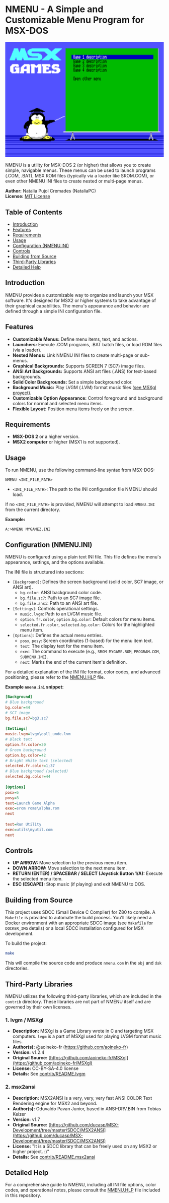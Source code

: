# NMENU - A Simple and Customizable Menu Program for MSX-DOS

![NMENU Screenshot](assets/screenshot.png)

NMENU is a utility for MSX-DOS 2 (or higher) that allows you to create simple, navigable menus. These menus can be used to launch programs (.COM, .BAT), MSX ROM files (typically via a loader like SROM.COM), or even other NMENU INI files to create nested or multi-page menus.

**Author:** Natalia Pujol Cremades (NataliaPC) \
**License:** [MIT License](LICENSE)

## Table of Contents

- [Introduction](#introduction)
- [Features](#features)
- [Requirements](#requirements)
- [Usage](#usage)
- [Configuration (NMENU.INI)](#configuration-nmenuini)
- [Controls](#controls)
- [Building from Source](#building-from-source)
- [Third-Party Libraries](#third-party-libraries)
- [Detailed Help](#detailed-help)

## Introduction

NMENU provides a customizable way to organize and launch your MSX software. It's designed for MSX2 or higher systems to take advantage of their graphical capabilities. The menu's appearance and behavior are defined through a simple INI configuration file.

## Features

*   **Customizable Menus:** Define menu items, text, and actions.
*   **Launchers:** Execute .COM programs, .BAT batch files, or load ROM files (via a loader).
*   **Nested Menus:** Link NMENU INI files to create multi-page or sub-menus.
*   **Graphical Backgrounds:** Supports SCREEN 7 (SC7) image files.
*   **ANSI Art Backgrounds:** Supports ANSI art files (.ANS) for text-based backgrounds.
*   **Solid Color Backgrounds:** Set a simple background color.
*   **Background Music:** Play LVGM (.LVM) format music files ([see MSXgl proyect](https://github.com/aoineko-fr/MSXgl)).
*   **Customizable Option Appearance:** Control foreground and background colors for normal and selected menu items.
*   **Flexible Layout:** Position menu items freely on the screen.

## Requirements

*   **MSX-DOS 2** or a higher version.
*   **MSX2 computer** or higher (MSX1 is not supported).

## Usage

To run NMENU, use the following command-line syntax from MSX-DOS:

```dos
NMENU <INI_FILE_PATH>
```

-   `<INI_FILE_PATH>`: The path to the INI configuration file NMENU should load.

If no `<INI_FILE_PATH>` is provided, NMENU will attempt to load `NMENU.INI` from the current directory.

**Example:**

```dos
A:>NMENU MYGAMEZ.INI
```

## Configuration (NMENU.INI)

NMENU is configured using a plain text INI file. This file defines the menu's appearance, settings, and the options available.

The INI file is structured into sections:

*   `[Background]`: Defines the screen background (solid color, SC7 image, or ANSI art).
    *   `bg.color`: ANSI background color code.
    *   `bg.file.sc7`: Path to an SC7 image file.
    *   `bg.file.ansi`: Path to an ANSI art file.
*   `[Settings]`: Controls operational settings.
    *   `music.lvgm`: Path to an LVGM music file.
    *   `option.fr.color`, `option.bg.color`: Default colors for menu items.
    *   `selected.fr.color`, `selected.bg.color`: Colors for the highlighted menu item.
*   `[Options]`: Defines the actual menu entries.
    *   `posx`, `posy`: Screen coordinates (1-based) for the menu item text.
    *   `text`: The display text for the menu item.
    *   `exec`: The command to execute (e.g., `SROM MYGAME.ROM`, `PROGRAM.COM`, `SUBMENU.INI`).
    *   `next`: Marks the end of the current item's definition.

For a detailed explanation of the INI file format, color codes, and advanced positioning, please refer to the [NMENU.HLP](NMENU.HLP) file.

**Example `nmenu.ini` snippet:**

```ini
[Background]
# Blue background
bg.color=44
# SC7 image
bg.file.sc7=bg3.sc7

[Settings]
music.lvgm=lvgm\opll_unde.lvm
# Black text
option.fr.color=30
# Green background
option.bg.color=42
# Bright White text (selected)
selected.fr.color=1;37
# Blue background (selected)
selected.bg.color=44

[Options]
posx=5
posy=3
text=Launch Game Alpha
exec=srom roms\alpha.rom
next

text=Run Utility
exec=utils\myutil.com
next
```

## Controls

*   **UP ARROW:** Move selection to the previous menu item.
*   **DOWN ARROW:** Move selection to the next menu item.
*   **RETURN (ENTER) / SPACEBAR / SELECT (Joystick Button 1/A):** Execute the selected menu item.
*   **ESC (ESCAPE):** Stop music (if playing) and exit NMENU to DOS.

## Building from Source

This project uses SDCC (Small Device C Compiler) for Z80 to compile. A `Makefile` is provided to automate the build process. You'll likely need a Docker environment with an appropriate SDCC image (see `Makefile` for `DOCKER_IMG` details) or a local SDCC installation configured for MSX development.

To build the project:

```sh
make
```

This will compile the source code and produce `nmenu.com` in the `obj` and `dsk` directories.

## Third-Party Libraries

NMENU utilizes the following third-party libraries, which are included in the `contrib` directory. These libraries are not part of NMENU itself and are governed by their own licenses.

### 1. lvgm / MSXgl

*   **Description:** MSXgl is a Game Library wrote in C and targeting MSX computers. `lvgm` is a part of MSXgl used for playing LVGM format music files.
*   **Author(s):** @aoineko-fr (https://github.com/aoineko-fr)
*   **Version:** v1.2.4
*   **Original Source:** [https://github.com/aoineko-fr/MSXgl](https://github.com/aoineko-fr/MSXgl)
*   **License:** CC-BY-SA-4.0 license
*   **Details:** See [contrib/README.lvgm](contrib/README.lvgm)

### 2. msx2ansi

*   **Description:** MSX2ANSI is a very, very, very fast ANSI COLOR Text Rendering engine for MSX2 and beyond.
*   **Author(s):** Oduvaldo Pavan Junior, based in ANSI-DRV.BIN from Tobias Keizer
*   **Version:** v1.7
*   **Original Source:** [https://github.com/ducasp/MSX-Development/tree/master/SDCC/MSX2ANSI](https://github.com/ducasp/MSX-Development/tree/master/SDCC/MSX2ANSI)
*   **License:** "It is a SDCC library that can be freely used on any MSX2 or higher project. :)"
*   **Details:** See [contrib/README.msx2ansi](contrib/README.msx2ansi)

## Detailed Help

For a comprehensive guide to NMENU, including all INI file options, color codes, and operational notes, please consult the [NMENU.HLP](NMENU.HLP) file included in this repository.
